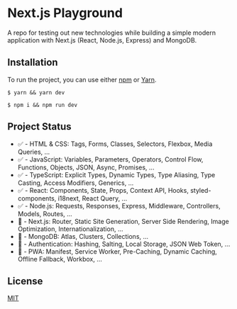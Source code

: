 # Next.js Playground
A repo for testing out new technologies while building a simple modern application with Next.js (React, Node.js, Express) and MongoDB.

## Installation
To run the project, you can use either [npm](https://www.npmjs.com/) or [Yarn](https://yarnpkg.com/).

```
$ yarn && yarn dev
```
```
$ npm i && npm run dev
```

## Project Status
- ✅ - HTML & CSS: Tags, Forms, Classes, Selectors, Flexbox, Media Queries, ...
- ✅ - JavaScript: Variables, Parameters, Operators, Control Flow, Functions, Objects, JSON, Async, Promises, ...
- ✅ - TypeScript: Explicit Types, Dynamic Types, Type Aliasing, Type Casting, Access Modifiers, Generics, ...
- ✅ - React: Components, State, Props, Context API, Hooks, styled-components, i18next, React Query, ...
- ✅ - Node.js: Requests, Responses, Express, Middleware, Controllers, Models, Routes, ...
- 🚧 - Next.js: Router, Static Site Generation, Server Side Rendering, Image Optimization, Internationalization, ...
- 🚧 - MongoDB: Atlas, Clusters, Collections, ...
- 🚧 - Authentication: Hashing, Salting, Local Storage, JSON Web Token, ...
- 🚧 - PWA: Manifest, Service Worker, Pre-Caching, Dynamic Caching, Offline Fallback, Workbox, ...
## License
[MIT](https://choosealicense.com/licenses/mit/)
